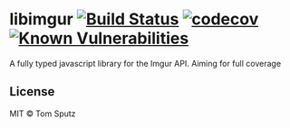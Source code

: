 # libimgur [![Build Status](https://travis-ci.org/TomSputz/libimgur.svg?branch=master)](https://travis-ci.org/TomSputz/libimgur) [![codecov](https://codecov.io/gh/TomSputz/libimgur/branch/master/graph/badge.svg)](https://codecov.io/gh/TomSputz/libimgur) [![Known Vulnerabilities](https://snyk.io/test/github/TomSputz/linguister/badge.svg?targetFile=package.json)](https://snyk.io/test/github/TomSputz/linguister?targetFile=package.json)

A fully typed javascript library for the Imgur API. Aiming for full coverage

## License

MIT © Tom Sputz
